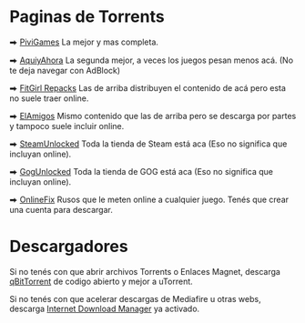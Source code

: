 # Paginas de Torrents

⮕ [PiviGames](https://pivigames.blog/) La mejor y mas completa.

⮕ [AquiyAhora](https://www.aquiyahorajuegos.net) La segunda mejor, a veces los juegos pesan menos acá. (No te deja navegar con AdBlock)

⮕ [FitGirl Repacks](https://fitgirl-repacks.site) Las de arriba distribuyen el contenido de acá pero esta no suele traer online.

⮕ [ElAmigos](https://elamigos.site/) Mismo contenido que las de arriba pero se descarga por partes y tampoco suele incluir online.

⮕ [SteamUnlocked](https://steamunlocked.net/) Toda la tienda de Steam está aca (Eso no significa que incluyan online).

⮕ [GogUnlocked](https://gogunlocked.com/) Toda la tienda de GOG está aca (Eso no significa que incluyan online).

⮕ [OnlineFix](https://online-fix.me/) Rusos que le meten online a cualquier juego. Tenés que crear una cuenta para descargar.


# Descargadores
Si no tenés con que abrir archivos Torrents o Enlaces Magnet, descarga [qBitTorrent](https://www.qbittorrent.org/download) de codigo abierto y mejor a uTorrent.

Si no tenés con que acelerar descargas de Mediafire u otras webs, descarga [Internet Download Manager](https://drive.google.com/file/d/1agL--I4nhidZ2O-GHuUrIY_QlinhnICU/view?usp=drive_link) ya activado.

